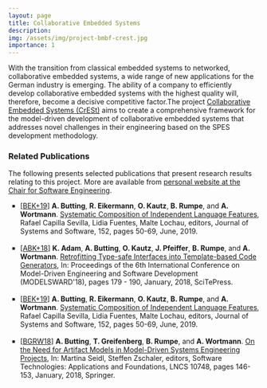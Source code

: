 ```yaml
---
layout: page
title: Collaborative Embedded Systems
description: 
img: /assets/img/project-bmbf-crest.jpg
importance: 1
---
```


With the transition from classical embedded systems to networked, collaborative embedded systems, a wide range of new applications for the German industry is emerging. The ability of a company to efficiently develop collaborative embedded systems with the highest quality will, therefore, become a decisive competitive factor.The project [Collaborative Embedded Systems (CrESt)](https://crest.in.tum.de/) aims to create a comprehensive framework for the model-driven development of collaborative embedded systems that addresses novel challenges in their engineering based on the SPES development methodology.

### Related Publications

The following presents selected publications that present research results relating to this project. More are available from <a href="https://www.se-rwth.de/staff/wortmann/">personal website at the Chair for Software Engineering</a>.

<ul style="list-style-type: square;">

<li>
[<a target="_blank" href="http://www.se-rwth.de/publications/browser/bibtexbrowser.php?key=BEK%2B19&amp;bib=..%2F..%2Fpublications%2Fbibtex%2FMASTERDATEI.bib">BEK+19</a>] <span class="bibauthor"><strong>A. Butting</strong>, <strong>R. Eikermann</strong>, <strong>O. Kautz</strong>, <strong>B. Rumpe</strong>, and <strong>A. Wortmann</strong></span>.  <a target="_blank" href="http://www.se-rwth.de/publications/Systematic-Composition-of-Independent-Language-Features.pdf"><span class="bibtitle">Systematic Composition of Independent Language Features</span></a>, <span class="bibbooktitle"> Rafael Capilla Sevilla, Lidia Fuentes, Malte Lochau, editors, Journal of Systems and Software</span>, 152, pages 50-69, June, 2019.
</li>
<br/>

<li>
[<a target="_blank" href="http://www.se-rwth.de/publications/browser/bibtexbrowser.php?key=ABK%2B18&amp;bib=..%2F..%2Fpublications%2Fbibtex%2FMASTERDATEI.bib">ABK+18</a>] <span class="bibauthor"><strong>K. Adam</strong>, <strong>A. Butting</strong>, <strong>O. Kautz</strong>, <strong>J. Pfeiffer</strong>, <strong>B. Rumpe</strong>, and <strong>A. Wortmann</strong></span>.  <a target="_blank" href="http://www.se-rwth.de/publications/Retrofitting-Type-safe-Interfaces-into-Template-based-Code-Generators.pdf"><span class="bibtitle">Retrofitting Type-safe Interfaces into Template-based Code Generators</span></a>, <span class="bibbooktitle">In: Proceedings of the 6th International Conference on Model-Driven Engineering and Software Development (MODELSWARD'18)</span>, pages 179 - 190, January, 2018, <span class="bibpublisher">SciTePress</span>.
</li>
<br/>



<li>
[<a target="_blank" href="http://www.se-rwth.de/publications/browser/bibtexbrowser.php?key=BEK%2B19&amp;bib=..%2F..%2Fpublications%2Fbibtex%2FMASTERDATEI.bib">BEK+19</a>] <span class="bibauthor"><strong>A. Butting</strong>, <strong>R. Eikermann</strong>, <strong>O. Kautz</strong>, <strong>B. Rumpe</strong>, and <strong>A. Wortmann</strong></span>.  <a target="_blank" href="http://www.se-rwth.de/publications/Systematic-Composition-of-Independent-Language-Features.pdf"><span class="bibtitle">Systematic Composition of Independent Language Features</span></a>, <span class="bibbooktitle"> Rafael Capilla Sevilla, Lidia Fuentes, Malte Lochau, editors, Journal of Systems and Software</span>, 152, pages 50-69, June, 2019.
</li>
<br/>

<li>
[<a target="_blank" href="http://www.se-rwth.de/publications/browser/bibtexbrowser.php?key=BGRW18&amp;bib=..%2F..%2Fpublications%2Fbibtex%2FMASTERDATEI.bib">BGRW18</a>] <span class="bibauthor"><strong>A. Butting</strong>, <strong>T. Greifenberg</strong>, <strong>B. Rumpe</strong>, and <strong>A. Wortmann</strong></span>.  <a target="_blank" href="http://www.se-rwth.de/publications/On-the-Need-for-Artifact-Models-in-Model-Driven-Systems-Engineering-Projects.pdf"><span class="bibtitle">On the Need for Artifact Models in Model-Driven Systems Engineering Projects</span></a>, <span class="bibbooktitle">In:  Martina Seidl, Steffen Zschaler, editors, Software Technologies: Applications and Foundations</span>, LNCS 10748, pages 146-153, January, 2018, <span class="bibpublisher">Springer</span>.
</li>
<br/>
</ul>
